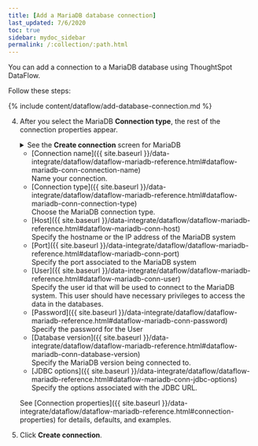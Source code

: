 ```yaml
---
title: [Add a MariaDB database connection]
last_updated: 7/6/2020
toc: true
sidebar: mydoc_sidebar
permalink: /:collection/:path.html
---
```

You can add a connection to a MariaDB database using ThoughtSpot DataFlow.

Follow these steps:


{% include content/dataflow/add-database-connection.md %}

4. After you select the MariaDB **Connection type**, the rest of the connection properties appear.

    <details>
      <summary>See the <strong>Create connection</strong> screen for MariaDB</summary>
        <p>
        <img src="../../images/dataflow-mariadb-create.png" alt="Create MariaDB connection" /></p>
    </details>

    * [Connection name]({{ site.baseurl }}/data-integrate/dataflow/dataflow-mariadb-reference.html#dataflow-mariadb-conn-connection-name)<br/>Name your connection.
    * [Connection type]({{ site.baseurl }}/data-integrate/dataflow/dataflow-mariadb-reference.html#dataflow-mariadb-conn-connection-type)<br/>Choose the MariaDB connection type.
    * [Host]({{ site.baseurl }}/data-integrate/dataflow/dataflow-mariadb-reference.html#dataflow-mariadb-conn-host)<br/>Specify the hostname or the IP address of the MariaDB system
    * [Port]({{ site.baseurl }}/data-integrate/dataflow/dataflow-mariadb-reference.html#dataflow-mariadb-conn-port)<br/>Specify the port associated to the MariaDB system
    * [User]({{ site.baseurl }}/data-integrate/dataflow/dataflow-mariadb-reference.html#dataflow-mariadb-conn-user)<br/>Specify the user id that will be used to connect to the MariaDB system. This user should have necessary privileges to access the data in the databases.
    * [Password]({{ site.baseurl }}/data-integrate/dataflow/dataflow-mariadb-reference.html#dataflow-mariadb-conn-password)<br/>Specify the password for the User
    * [Database version]({{ site.baseurl }}/data-integrate/dataflow/dataflow-mariadb-reference.html#dataflow-mariadb-conn-database-version)<br/>Specify the MariaDB version being connected to.
    * [JDBC options]({{ site.baseurl }}/data-integrate/dataflow/dataflow-mariadb-reference.html#dataflow-mariadb-conn-jdbc-options)<br/>Specify the options associated with the JDBC URL.

   See [Connection properties]({{ site.baseurl }}/data-integrate/dataflow/dataflow-mariadb-reference.html#connection-properties) for details, defaults, and examples.

5. Click **Create connection**.   
